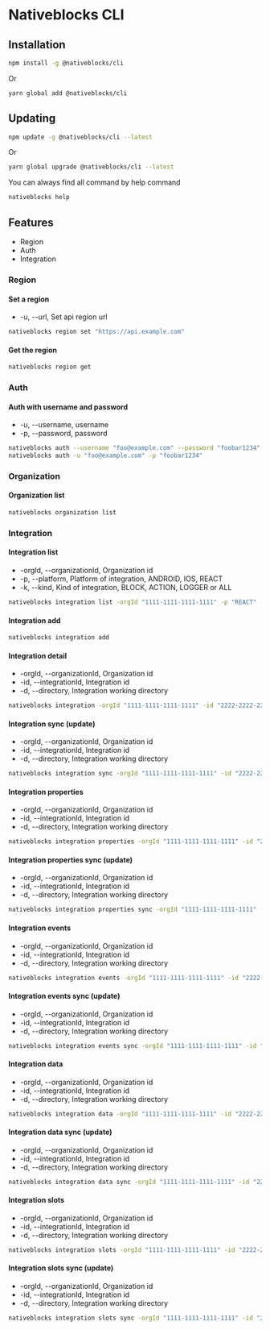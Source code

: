 # Nativeblocks CLI

## Installation

```bash
npm install -g @nativeblocks/cli
```

Or

```bash
yarn global add @nativeblocks/cli
```

## Updating

```bash
npm update -g @nativeblocks/cli --latest
```

Or

```bash
yarn global upgrade @nativeblocks/cli --latest
```

You can always find all command by help command

```bash
nativeblocks help
```

## Features

- Region
- Auth
- Integration

### Region

#### Set a region

- -u, --url, Set api region url

```bash
nativeblocks region set "https://api.example.com"
```

#### Get the region

```bash
nativeblocks region get
```

### Auth

#### Auth with username and password

- -u, --username, username
- -p, --password, password

```bash
nativeblocks auth --username "foo@example.com" --password "foobar1234"
nativeblocks auth -u "foo@example.com" -p "foobar1234"
```

### Organization

#### Organization list

```bash
nativeblocks organization list
```

### Integration

#### Integration list

- -orgId, --organizationId, Organization id
- -p, --platform, Platform of integration, ANDROID, IOS, REACT
- -k, --kind, Kind of integration, BLOCK, ACTION, LOGGER or ALL

```bash
nativeblocks integration list -orgId "1111-1111-1111-1111" -p "REACT" -k "ALL"
```

#### Integration add

```bash
nativeblocks integration add
```

#### Integration detail

- -orgId, --organizationId, Organization id
- -id, --integrationId, Integration id
- -d, --directory, Integration working directory

```bash
nativeblocks integration -orgId "1111-1111-1111-1111" -id "2222-2222-2222-2222"
```

#### Integration sync (update)

- -orgId, --organizationId, Organization id
- -id, --integrationId, Integration id
- -d, --directory, Integration working directory

```bash
nativeblocks integration sync -orgId "1111-1111-1111-1111" -id "2222-2222-2222-2222" -d "/Users/sample/projects/awesome_project/integrations/button"
```

#### Integration properties

- -orgId, --organizationId, Organization id
- -id, --integrationId, Integration id
- -d, --directory, Integration working directory

```bash
nativeblocks integration properties -orgId "1111-1111-1111-1111" -id "2222-2222-2222-2222" -d "/Users/sample/projects/awesome_project/integrations/button"
```

#### Integration properties sync (update)

- -orgId, --organizationId, Organization id
- -id, --integrationId, Integration id
- -d, --directory, Integration working directory

```bash
nativeblocks integration properties sync -orgId "1111-1111-1111-1111" -id "2222-2222-2222-2222" -d "/Users/sample/projects/awesome_project/integrations/button"
```

#### Integration events

- -orgId, --organizationId, Organization id
- -id, --integrationId, Integration id
- -d, --directory, Integration working directory

```bash
nativeblocks integration events -orgId "1111-1111-1111-1111" -id "2222-2222-2222-2222" -d "/Users/sample/projects/awesome_project/integrations/button"
```

#### Integration events sync (update)

- -orgId, --organizationId, Organization id
- -id, --integrationId, Integration id
- -d, --directory, Integration working directory

```bash
nativeblocks integration events sync -orgId "1111-1111-1111-1111" -id "2222-2222-2222-2222" -d "/Users/sample/projects/awesome_project/integrations/button"
```

#### Integration data

- -orgId, --organizationId, Organization id
- -id, --integrationId, Integration id
- -d, --directory, Integration working directory

```bash
nativeblocks integration data -orgId "1111-1111-1111-1111" -id "2222-2222-2222-2222" -d "/Users/sample/projects/awesome_project/integrations/button"
```

#### Integration data sync (update)

- -orgId, --organizationId, Organization id
- -id, --integrationId, Integration id
- -d, --directory, Integration working directory

```bash
nativeblocks integration data sync -orgId "1111-1111-1111-1111" -id "2222-2222-2222-2222" -d "/Users/sample/projects/awesome_project/integrations/button"
```

#### Integration slots

- -orgId, --organizationId, Organization id
- -id, --integrationId, Integration id
- -d, --directory, Integration working directory

```bash
nativeblocks integration slots -orgId "1111-1111-1111-1111" -id "2222-2222-2222-2222" -d "/Users/sample/projects/awesome_project/integrations/button"
```

#### Integration slots sync (update)

- -orgId, --organizationId, Organization id
- -id, --integrationId, Integration id
- -d, --directory, Integration working directory

```bash
nativeblocks integration slots sync -orgId "1111-1111-1111-1111" -id "2222-2222-2222-2222" -d "/Users/sample/projects/awesome_project/integrations/button"
```